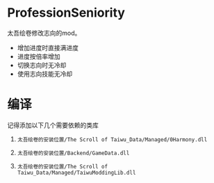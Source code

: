 # ProfessionSeniority
太吾绘卷修改志向的mod。
- 增加进度时直接满进度
- 进度按倍率增加
- 切换志向时无冷却
- 使用志向技能无冷却


# 编译
记得添加以下几个需要依赖的类库

1. `太吾绘卷的安装位置/The Scroll of Taiwu_Data/Managed/0Harmony.dll`

2. `太吾绘卷的安装位置/Backend/GameData.dll`

3. `太吾绘卷的安装位置/The Scroll of Taiwu_Data/Managed/TaiwuModdingLib.dll`